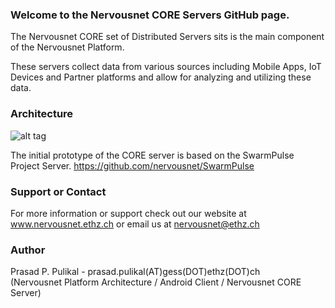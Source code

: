 
### Welcome to the Nervousnet CORE Servers GitHub page.

The Nervousnet CORE set of Distributed Servers sits is the main component of the Nervousnet Platform. 

These servers collect data from various sources including Mobile Apps, IoT Devices and Partner platforms and allow for analyzing and utilizing these data.


### Architecture<br>
![alt tag](https://github.com/nervousnet/nervousnet-android/blob/master/Resources/Images/Others/ppt_screens/Slide3.jpg)

The initial prototype of the CORE server is based on the SwarmPulse Project Server.
https://github.com/nervousnet/SwarmPulse


### Support or Contact
For more information or support check out our website at www.nervousnet.ethz.ch or email us at nervousnet@ethz.ch

### Author 
 Prasad P. Pulikal - prasad.pulikal(AT)gess(DOT)ethz(DOT)ch<br>
 (Nervousnet Platform Architecture / Android Client / Nervousnet CORE Server)
<br>
